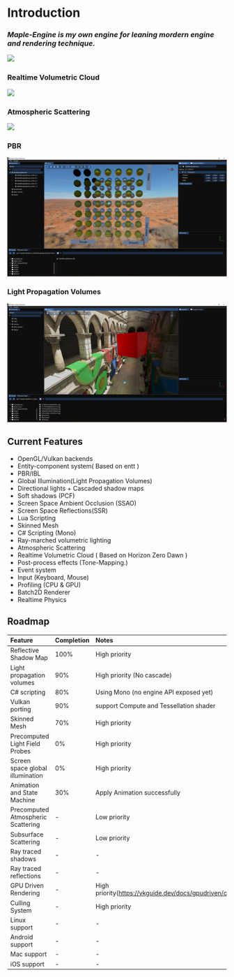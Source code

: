 
# Introduction 

### ***Maple-Engine is my own engine for leaning mordern engine and rendering technique.***
                                                                                                                                                                        
![](https://flwmxd.github.io/images/MapleEngine.png)

### Realtime Volumetric Cloud 

![](https://flwmxd.github.io/images/cloud.png)

### Atmospheric Scattering
![](https://flwmxd.github.io/images/Atmosphere.png)

### PBR
![image](https://github.com/flwmxd/MapleEngine/blob/main/Screenshot/PBR.png)

### Light Propagation Volumes

![image](https://github.com/flwmxd/MapleEngine/blob/main/Screenshot/LPV_GI.png)

## Current Features

- OpenGL/Vulkan backends 
- Entity-component system( Based on entt )
- PBR/IBL
- Global Illumination(Light Propagation Volumes)
- Directional lights + Cascaded shadow maps
- Soft shadows (PCF)
- Screen Space Ambient Occlusion (SSAO)
- Screen Space Reflections(SSR)
- Lua Scripting
- Skinned Mesh
- C# Scripting (Mono)
- Ray-marched volumetric lighting
- Atmospheric Scattering
- Realtime Volumetric Cloud ( Based on Horizon Zero Dawn )
- Post-process effects (Tone-Mapping.)
- Event system
- Input (Keyboard, Mouse)
- Profiling (CPU & GPU)
- Batch2D Renderer
- Realtime Physics

## Roadmap

Feature     					 	| Completion 	| Notes 
:-          					 	| :-         	| :-
Reflective Shadow Map				| 100%		  	| High priority
Light propagation volumes		 	| 90%       	    | High priority (No cascade)
C# scripting                     	| 80%			| Using Mono (no engine API exposed yet)
Vulkan porting 	 				    | 90%	  		| support Compute and Tessellation shader
Skinned Mesh                | 70%       | High priority
Precomputed Light Field Probes 	| 0%		  	| High priority
Screen space global illumination 	| 0%		  	| High priority
Animation and State Machine       	| 30%			| Apply Animation successfully
Precomputed Atmospheric Scattering 	| -          	| Low priority
Subsurface Scattering 			| -          	| Low priority
Ray traced shadows				 	| -          	| -
Ray traced reflections			| -          	| -
GPU Driven Rendering			 	| -          	| High priority(https://vkguide.dev/docs/gpudriven/compute_culling/)
Culling System      			 	| -          	| High priority
Linux support			 	        | -          	| -
Android support			 	      | -          	| -
Mac support 			 	        | -          	| -
iOS support 			 	        | -          	| -
